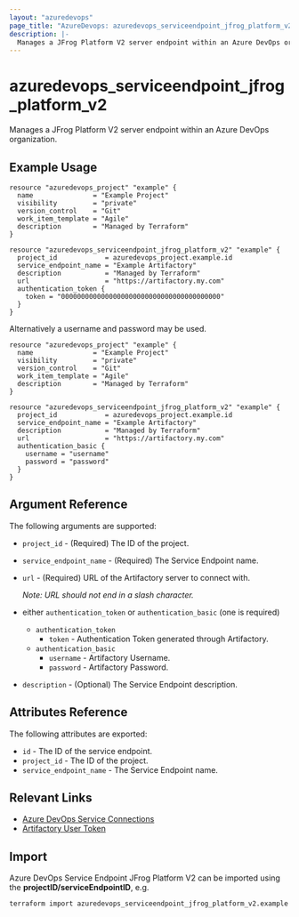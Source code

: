 ```yaml
---
layout: "azuredevops"
page_title: "AzureDevops: azuredevops_serviceendpoint_jfrog_platform_v2"
description: |-
  Manages a JFrog Platform V2 server endpoint within an Azure DevOps organization.
---
```


# azuredevops_serviceendpoint_jfrog_platform_v2
Manages a JFrog Platform V2 server endpoint within an Azure DevOps organization.

## Example Usage

```hcl
resource "azuredevops_project" "example" {
  name               = "Example Project"
  visibility         = "private"
  version_control    = "Git"
  work_item_template = "Agile"
  description        = "Managed by Terraform"
}

resource "azuredevops_serviceendpoint_jfrog_platform_v2" "example" {
  project_id            = azuredevops_project.example.id
  service_endpoint_name = "Example Artifactory"
  description           = "Managed by Terraform"
  url                   = "https://artifactory.my.com"
  authentication_token {
    token = "0000000000000000000000000000000000000000"
  }
}
```
Alternatively a username and password may be used.

```hcl
resource "azuredevops_project" "example" {
  name               = "Example Project"
  visibility         = "private"
  version_control    = "Git"
  work_item_template = "Agile"
  description        = "Managed by Terraform"
}

resource "azuredevops_serviceendpoint_jfrog_platform_v2" "example" {
  project_id            = azuredevops_project.example.id
  service_endpoint_name = "Example Artifactory"
  description           = "Managed by Terraform"
  url                   = "https://artifactory.my.com"
  authentication_basic {
    username = "username"
    password = "password"
  }
}
```

## Argument Reference

The following arguments are supported:

* `project_id` - (Required) The ID of the project.
* `service_endpoint_name` - (Required) The Service Endpoint name.
* `url` - (Required) URL of the Artifactory server to connect with.

   _Note: URL should not end in a slash character._
* either `authentication_token` or `authentication_basic` (one is required)
  * `authentication_token`
    * `token` - Authentication Token generated through Artifactory.
  * `authentication_basic`
      * `username` - Artifactory Username.
      * `password` - Artifactory Password.
* `description` - (Optional) The Service Endpoint description.

## Attributes Reference

The following attributes are exported:

* `id` - The ID of the service endpoint.
* `project_id` - The ID of the project.
* `service_endpoint_name` - The Service Endpoint name.

## Relevant Links
* [Azure DevOps Service Connections](https://docs.microsoft.com/en-us/azure/devops/pipelines/library/service-endpoints?view=azure-devops&tabs=yaml)
* [Artifactory User Token](https://docs.artifactory.org/latest/user-guide/user-token/)

## Import
Azure DevOps Service Endpoint JFrog Platform V2 can be imported using the **projectID/serviceEndpointID**, e.g.

```sh
terraform import azuredevops_serviceendpoint_jfrog_platform_v2.example 00000000-0000-0000-0000-000000000000/00000000-0000-0000-0000-000000000000
```
